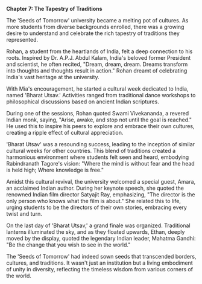 **Chapter 7: The Tapestry of Traditions**

The 'Seeds of Tomorrow' university became a melting pot of cultures. As more students from diverse backgrounds enrolled, there was a growing desire to understand and celebrate the rich tapestry of traditions they represented.

Rohan, a student from the heartlands of India, felt a deep connection to his roots. Inspired by Dr. A.P.J. Abdul Kalam, India's beloved former President and scientist, he often recited, "Dream, dream, dream. Dreams transform into thoughts and thoughts result in action." Rohan dreamt of celebrating India's vast heritage at the university.

With Mia's encouragement, he started a cultural week dedicated to India, named 'Bharat Utsav.' Activities ranged from traditional dance workshops to philosophical discussions based on ancient Indian scriptures.

During one of the sessions, Rohan quoted Swami Vivekananda, a revered Indian monk, saying, "Arise, awake, and stop not until the goal is reached." He used this to inspire his peers to explore and embrace their own cultures, creating a ripple effect of cultural appreciation.

'Bharat Utsav' was a resounding success, leading to the inception of similar cultural weeks for other countries. This blend of traditions created a harmonious environment where students felt seen and heard, embodying Rabindranath Tagore's vision: "Where the mind is without fear and the head is held high; Where knowledge is free."

Amidst this cultural revival, the university welcomed a special guest, Amara, an acclaimed Indian author. During her keynote speech, she quoted the renowned Indian film director Satyajit Ray, emphasizing, "The director is the only person who knows what the film is about." She related this to life, urging students to be the directors of their own stories, embracing every twist and turn.

On the last day of 'Bharat Utsav,' a grand finale was organized. Traditional lanterns illuminated the sky, and as they floated upwards, Ethan, deeply moved by the display, quoted the legendary Indian leader, Mahatma Gandhi: "Be the change that you wish to see in the world."

The 'Seeds of Tomorrow' had indeed sown seeds that transcended borders, cultures, and traditions. It wasn't just an institution but a living embodiment of unity in diversity, reflecting the timeless wisdom from various corners of the world.
